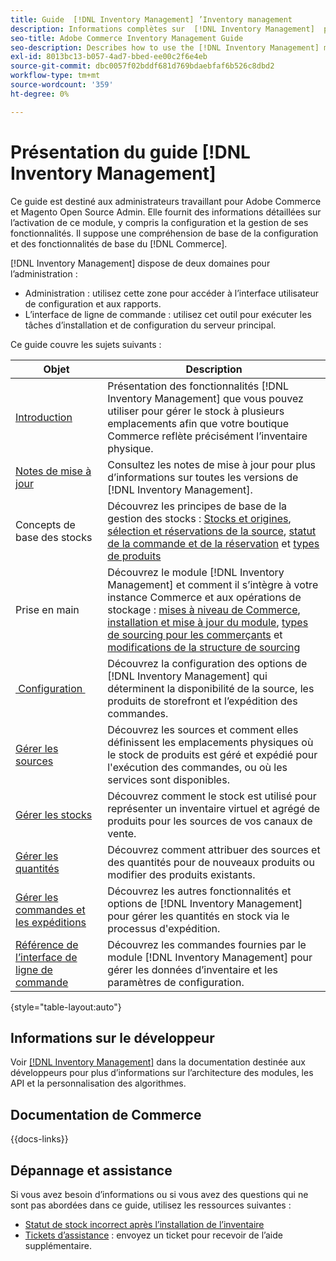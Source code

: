 ```yaml
---
title: Guide  [!DNL Inventory Management] ’Inventory management
description: Informations complètes sur  [!DNL Inventory Management]  pour les administrateurs Adobe Commerce et Magento Open Source, y compris la migration et la configuration.
seo-title: Adobe Commerce Inventory Management Guide
seo-description: Describes how to use the [!DNL Inventory Management] module in Adobe Commerce or Magento Open Source.
exl-id: 8013bc13-b057-4ad7-bbed-ee00c2f6e4eb
source-git-commit: dbc0057f02bddf681d769bdaebfaf6b526c8dbd2
workflow-type: tm+mt
source-wordcount: '359'
ht-degree: 0%

---
```


# Présentation du guide [!DNL Inventory Management]

Ce guide est destiné aux administrateurs travaillant pour Adobe Commerce et Magento Open Source Admin. Elle fournit des informations détaillées sur l’activation de ce module, y compris la configuration et la gestion de ses fonctionnalités. Il suppose une compréhension de base de la configuration et des fonctionnalités de base du [!DNL Commerce].

[!DNL Inventory Management] dispose de deux domaines pour l’administration :

- Administration : utilisez cette zone pour accéder à l’interface utilisateur de configuration et aux rapports.
- L’interface de ligne de commande : utilisez cet outil pour exécuter les tâches d’installation et de configuration du serveur principal.

Ce guide couvre les sujets suivants :

| Objet | Description |
| ------- | ----------- |
| [Introduction](introduction.md) | Présentation des fonctionnalités [!DNL Inventory Management] que vous pouvez utiliser pour gérer le stock à plusieurs emplacements afin que votre boutique Commerce reflète précisément l’inventaire physique. |
| [Notes de mise à jour](release-notes.md) | Consultez les notes de mise à jour pour plus d’informations sur toutes les versions de [!DNL Inventory Management]. |
| Concepts de base des stocks | Découvrez les principes de base de la gestion des stocks : [Stocks et origines](sources-stocks.md), [sélection et réservations de la source](selection-reservations.md), [statut de la commande et de la réservation](order-status.md) et [types de produits](product-types.md) |
| Prise en main | Découvrez le module [!DNL Inventory Management] et comment il s’intègre à votre instance Commerce et aux opérations de stockage : [mises à niveau de Commerce](migrate.md), [installation et mise à jour du module](install-update.md), [types de sourcing pour les commerçants](merchant-sourcing.md) et [modifications de la structure de sourcing](expand-restructure.md) |
| [&#x200B; Configuration &#x200B;](configuration.md) | Découvrez la configuration des options de [!DNL Inventory Management] qui déterminent la disponibilité de la source, les produits de storefront et l’expédition des commandes. |
| [Gérer les sources](sources-manage.md) | Découvrez les sources et comment elles définissent les emplacements physiques où le stock de produits est géré et expédié pour l&#39;exécution des commandes, ou où les services sont disponibles. |
| [Gérer les stocks](stocks-manage.md) | Découvrez comment le stock est utilisé pour représenter un inventaire virtuel et agrégé de produits pour les sources de vos canaux de vente. |
| [Gérer les quantités](quantities-manage.md) | Découvrez comment attribuer des sources et des quantités pour de nouveaux produits ou modifier des produits existants. |
| [Gérer les commandes et les expéditions](shipments.md) | Découvrez les autres fonctionnalités et options de [!DNL Inventory Management] pour gérer les quantités en stock via le processus d&#39;expédition. |
| [Référence de l’interface de ligne de commande](cli.md) | Découvrez les commandes fournies par le module [!DNL Inventory Management] pour gérer les données d’inventaire et les paramètres de configuration. |

{style="table-layout:auto"}

## Informations sur le développeur

Voir [[!DNL Inventory Management]](https://developer.adobe.com/commerce/webapi/rest/inventory/) dans la documentation destinée aux développeurs pour plus d’informations sur l’architecture des modules, les API et la personnalisation des algorithmes.

## Documentation de Commerce

{{docs-links}}

## Dépannage et assistance

Si vous avez besoin d’informations ou si vous avez des questions qui ne sont pas abordées dans ce guide, utilisez les ressources suivantes :

- [Statut de stock incorrect après l’installation de l’inventaire](https://experienceleague.adobe.com/docs/commerce-knowledge-base/kb/troubleshooting/miscellaneous/stock-status-incorrect-after-magento-inventory-install.html?lang=fr)
- [Tickets d’assistance](https://experienceleague.adobe.com/docs/commerce-knowledge-base/kb/help-center-guide/magento-help-center-user-guide.html?lang=fr#submit-ticket) : envoyez un ticket pour recevoir de l’aide supplémentaire.
